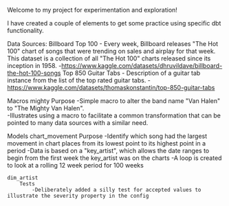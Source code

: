 Welcome to my project for experimentation and exploration!

I have created a couple of elements to get some practice using specific dbt functionality.

Data Sources:
    Billboard Top 100 
        - Every week, Billboard releases "The Hot 100" chart of songs that were trending on sales and airplay for that week. This dataset is a collection of all "The Hot 100" charts released since its inception in 1958.
        -https://www.kaggle.com/datasets/dhruvildave/billboard-the-hot-100-songs
    Top 850 Guitar Tabs 
        - Description of a guitar tab instance from the list of the top rated guitar tabs.
        -https://www.kaggle.com/datasets/thomaskonstantin/top-850-guitar-tabs


Macros
    mighty
        Purpose
            -Simple macro to alter the band name "Van Halen"  to "The Mighty Van Halen".  
            -Illustrates using a macro to facilitate a common transformation that can be pointed to many data sources with a similar need.

Models
    chart_movement
        Purpose
            -Identify which song had the largest movement in chart places from its lowest point to its highest point in a period
            -Data is based on a "key_artist", which allows the date ranges to begin from the first week the key_artist was on the charts
            -A loop is created to look at a rolling 12 week period for 100 weeks
    
    dim_artist
        Tests
            -Deliberately added a silly test for accepted values to illustrate the severity property in the config


